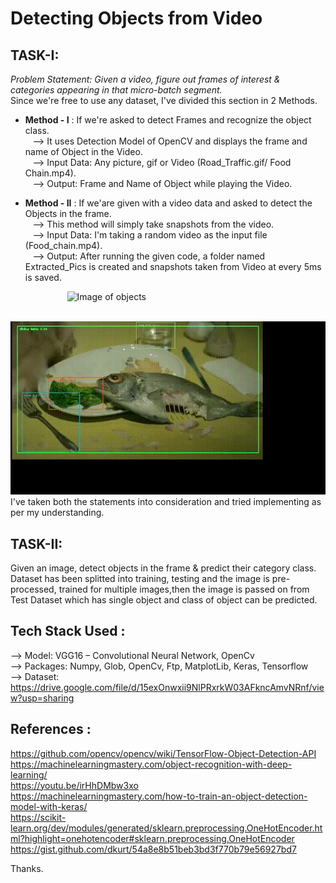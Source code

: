 # Detecting Objects from Video
## TASK-I: 
_Problem Statement: Given a video, figure out frames of interest & categories appearing in that micro-batch segment._  
Since we're free to use any dataset, I've divided this section in 2 Methods.  
 
- **Method - I** :  If we're asked to detect Frames and recognize the object class.     
&nbsp;&nbsp; -->  It uses Detection Model of OpenCV and displays the frame and name of Object in the Video.  
&nbsp;&nbsp; -->  Input Data:  Any picture, gif or Video (Road_Traffic.gif/ Food Chain.mp4).    
&nbsp;&nbsp; -->  Output: Frame and Name of Object while playing the Video.    

- **Method - II** : If we'are given with a video data and asked to detect the Objects in the frame.   
&nbsp;&nbsp; --> This method will simply take snapshots from the video.  
&nbsp;&nbsp; --> Input Data: I'm taking a random video as the input file (Food_chain.mp4).    
&nbsp;&nbsp; --> Output: After running the given code, a folder named Extracted_Pics is created and snapshots taken from Video at every 5ms is saved.  

&nbsp;&nbsp;&nbsp;&nbsp;&nbsp;&nbsp;&nbsp;&nbsp;&nbsp;&nbsp;&nbsp;&nbsp;&nbsp;&nbsp;&nbsp;&nbsp;&nbsp;&nbsp;&nbsp;&nbsp;&nbsp;&nbsp; ![Image of objects](/TASK-1/Method-1/Road_Traffic.gif)  

&nbsp;&nbsp;&nbsp;&nbsp;&nbsp;&nbsp;&nbsp;&nbsp;&nbsp;&nbsp;&nbsp;&nbsp;&nbsp;&nbsp;&nbsp;&nbsp;&nbsp;&nbsp;&nbsp;&nbsp;&nbsp;&nbsp; ![Image of objects](/TASK-1/Method-1/DancingCat.gif)   
I've taken both the statements into consideration and tried implementing as per my understanding.  


## TASK-II: 
Given an image, detect objects in the frame & predict their category class.  
Dataset has been splitted into training, testing and the image is pre-processed, trained for multiple images,then the image is passed on from Test Dataset which has single object and class of object can be predicted.   


## Tech Stack Used :    
--> Model: VGG16 – Convolutional Neural Network, OpenCv    
--> Packages: Numpy, Glob, OpenCv, Ftp, MatplotLib, Keras, Tensorflow   
--> Dataset: https://drive.google.com/file/d/15exOnwxii9NlPRxrkW03AFkncAmvNRnf/view?usp=sharing   


## References :  
https://github.com/opencv/opencv/wiki/TensorFlow-Object-Detection-API
https://machinelearningmastery.com/object-recognition-with-deep-learning/  
https://youtu.be/irHhDMbw3xo  
https://machinelearningmastery.com/how-to-train-an-object-detection-model-with-keras/  
https://scikit-learn.org/dev/modules/generated/sklearn.preprocessing.OneHotEncoder.html?highlight=onehotencoder#sklearn.preprocessing.OneHotEncoder  
https://gist.github.com/dkurt/54a8e8b51beb3bd3f770b79e56927bd7   

Thanks.   

